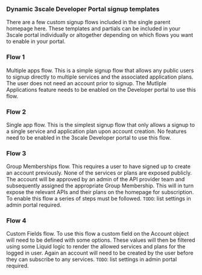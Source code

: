 ### Dynamic 3scale Developer Portal signup templates

There are a few custom signup flows included in the single parent homepage here. These templates and partials can be included in your 3scale portal individually or altogether depending on which flows you want to enable in your portal.

### Flow 1

Multiple apps flow. This is a simple signup flow that allows any public users to signup directly to multiple services and the associated application plans. The user does not need an account prior to signup. The Mutliple Applications feature needs to be enabled on the Developer portal to use this flow.

### Flow 2

Single app flow. This is the simplest signup flow that only allows a signup to a single service and application plan upon account creation. No features need to be enabled in the 3scale Developer portal to use this flow.

### Flow 3

Group Memberships flow. This requires a user to have signed up to create an account previously. None of the services or plans are exposed publicly. The account will be approved by an admin of the API provider team and subsequently assigned the appropriate Group Membership. This will in turn expose the relevant APIs and their plans on the homepage for subscription. To enable this flow a series of steps must be followed. `TODO`: list settings in admin portal required.

### Flow 4 

Custom Fields flow. To use this flow a custom field on the Account object will need to be defined with some options. These values will then be filtered using some Liquid logic to render the allowed services and plans for the logged in user. Again an account will need to be created by the user before they can subscribe to any services. `TODO`: list settings in admin portal required.